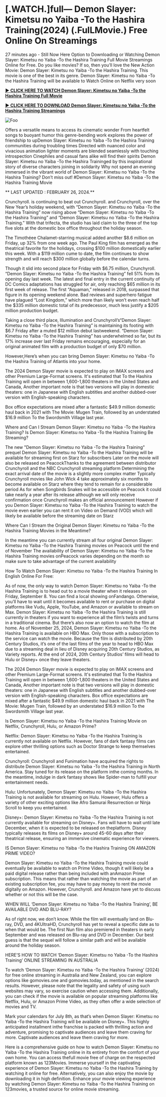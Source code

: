 <h1>[.WATCH.]full— Demon Slayer: Kimetsu no Yaiba -To the Hashira Training(2024) (.FulLMovie.) Free Online On Streamings</h1>


27 minutes ago - Still Now Here Option to Downloading or Watching Demon Slayer: Kimetsu no Yaiba -To the Hashira Training Full Movie Streamings Online for Free. Do you like movies? If so, then you’ll love the New Action Movie: Demon Slayer: Kimetsu no Yaiba -To the Hashira Training. This movie is one of the best in its genre. Demon Slayer: Kimetsu no Yaiba -To the Hashira Training will be available to Watch Online on Netflix very soon




**<a href="https://stream.evmovies.com/en/movie/1216221/demon-slayer-kimetsu-no-yaiba-to-the-hashira-training">► CLICK HERE TO WATCH Demon Slayer: Kimetsu no Yaiba -To the Hashira Training Full Movie</a>**


**<a href="https://stream.evmovies.com/en/movie/1216221/demon-slayer-kimetsu-no-yaiba-to-the-hashira-training">► CLICK HERE TO DOWNLOAD Demon Slayer: Kimetsu no Yaiba -To the Hashira Training Streamings</a>**


<animated-image data-catalyst=""><a href="https://stream.evmovies.com/en/movie/1216221/demon-slayer-kimetsu-no-yaiba-to-the-hashira-training" rel="nofollow" data-target="animated-image.originalLink"><img src="https://camo.githubusercontent.com/917e6ed5c302499242165dcc02bdbce85c075fd21b35918eb9c0b771855261b8/68747470733a2f2f7374617469632e7769787374617469632e636f6d2f6d656469612f6232343966395f61646163386637306662336634356238383639313639366337376465313866337e6d76322e676966" alt="Foo" data-canonical-src="https://static.wixstatic.com/media/b249f9_adac8f70fb3f45b88691696c77de18f3~mv2.gif" style="max-width: 100%; display: inline-block;" data-target="animated-image.originalImage"></a>




Offers a versatile means to access its cinematic wonder From heartfelt songs to buoyant humor this genre-bending work explores the power of friendship to upDemon Slayer: Kimetsu no Yaiba -To the Hashira Training communities during troubling times Directed with nuanced color and vivacious animation lighter moments are blended seamlessly with touching introspection Cinephiles and casual fans alike will find their spirits Demon Slayer: Kimetsu no Yaiba -To the Hashira Traininged by this inspirational story of diverse characters joining in solidarity Why not spend an evening immersed in the vibrant world of Demon Slayer: Kimetsu no Yaiba -To the Hashira Training? Don’t miss out! #Demon Slayer: Kimetsu no Yaiba -To the Hashira Training Movie




** LAST UPDATED : FEBRUARY 26, 2024.**




Crunchyroll. is continuing to beat out Crunchyroll. and Crunchyroll, over the New Year’s holiday weekend, with “Demon Slayer: Kimetsu no Yaiba -To the Hashira Training” now rising above “Demon Slayer: Kimetsu no Yaiba -To the Hashira Training” and “Demon Slayer: Kimetsu no Yaiba -To the Hashira Training.” With that trifecta, the studio has laid claim to the three of the top five slots at the domestic box office throughout the holiday season.




The Timothéee Chalamet-starring musical added another $8.6 million on Friday, up 32% from one week ago. The Paul King film has emerged as the theatrical favorite for the holidays, crossing $100 million domestically earlier this week. With a $119 million cume to date, the film continues to show strength and will reach $300 million globally before the calendar turns.




Though it slid into second place for Friday with $6.75 million, Crunchyroll. “Demon Slayer: Kimetsu no Yaiba -To the Hashira Training” fell 51% from its opening day last week. The latest and final entry in the current continuity of DC Comics adaptations has struggled for air, only reaching $65 million in its first week of release. The first “Aquaman,” released in 2018, surpassed that figure in its opening weekend alone. Bad reviews and superhero fatigue have plagued “Lost Kingdom,” which more than likely won’t even reach half the $335 million domestic total of its predecessor, much less justify a $205 million production budget.




Taking a close third place, Illumination and Crunchyroll’s“Demon Slayer: Kimetsu no Yaiba -To the Hashira Training” is maintaining its footing with $6.7 Friday after a muted $12 million debut lastweekend. “Demon Slayer: Kimetsu no Yaiba -To the Hashira Training” has underwhelmed so far, but its 17% increase over last Friday remains encouraging, especially for an original animated film with a production budget of only $70 million.




However,Here’s when you can bring Demon Slayer: Kimetsu no Yaiba -To the Hashira Training of Atlantis into your home.


The 2024 Demon Slayer movie is expected to play on IMAX screens and other Premium Large-Format screens.
It's estimated that To the Hashira Training will open in between 1,600-1,800 theaters in the United States and Canada, Another important note is that two versions will play in domestic theaters: one in Japanese with English subtitles and another dubbed-over version with English-speaking characters.


Box office expectations are mixed after a fantastic $49.9 million domestic haul back in 2021 with The Movie: Mugen Train, followed by an understated $16.9 million To the Swordsmith Village last year.


Where and Can I Stream Demon Slayer: Kimetsu no Yaiba -To the Hashira Training? Is Demon Slayer: Kimetsu no Yaiba -To the Hashira Training Be Streaming?




The new "Demon Slayer: Kimetsu no Yaiba -To the Hashira Training" prequel Demon Slayer: Kimetsu no Yaiba -To the Hashira Training will be available for streaming first on Starz for subscribers Later on the movie will also be released on PeacockThanks to the agreement between distributor Crunchyroll and the NBC Crunchyroll streaming platform Determining the exact arrival date of the movie is a slightly more complex matter Typically Crunchyroll movies like John Wick 4 take approximately six months to become available on Starz where they tend to remain for a considerable period As for when Songbirds Snakes will be accessible on Peacock it could take nearly a year after its release although we will only receive confirmation once Crunchyroll makes an official announcement However if you Demon Slayer: Kimetsu no Yaiba -To the Hashira Training to watch the movie even earlier you can rent it on Video on Demand (VOD) which will likely be available before the streaming date on Starz




Where Can I Stream the Original Demon Slayer: Kimetsu no Yaiba -To the Hashira Training Movies in the Meantime?




In the meantime you can currently stream all four original Demon Slayer: Kimetsu no Yaiba -To the Hashira Training movies on Peacock until the end of November The availability of Demon Slayer: Kimetsu no Yaiba -To the Hashira Training movies onPeacock varies depending on the month so make sure to take advantage of the current availability




How To Watch Demon Slayer: Kimetsu no Yaiba -To the Hashira Training In English Online For Free:




As of now, the only way to watch Demon Slayer: Kimetsu no Yaiba -To the Hashira Training is to head out to a movie theater when it releases on Friday, September 8. You can find a local showing onFandango. Otherwise, you’ll have to wait until it becomes available to rent or purchase on digital platforms like Vudu, Apple, YouTube, and Amazon or available to stream on Max. Demon Slayer: Kimetsu no Yaiba -To the Hashira Training is still currently in theaters if you want to experience all the film’s twists and turns in a traditional cinema. But there’s also now an option to watch the film at home. As of November 25, 2024, Demon Slayer: Kimetsu no Yaiba -To the Hashira Training is available on HBO Max. Only those with a subscription to the service can watch the movie. Because the film is distributed by 20th Century Studios, it’s one of the last films of the year to head to HBO Max due to a streaming deal in lieu of Disney acquiring 20th Century Studios, as Variety reports. At the end of 2024, 20th Century Studios’ films will head to Hulu or Disney+ once they leave theaters.




The 2024 Demon Slayer movie is expected to play on IMAX screens and other Premium Large-Format screens.
It's estimated that To the Hashira Training will open in between 1,600-1,800 theaters in the United States and Canada, Another important note is that two versions will play in domestic theaters: one in Japanese with English subtitles and another dubbed-over version with English-speaking characters.
Box office expectations are mixed after a fantastic $49.9 million domestic haul back in 2021 with The Movie: Mugen Train, followed by an understated $16.9 million To the Swordsmith Village last year.




Is Demon Slayer: Kimetsu no Yaiba -To the Hashira Training Movie on Netflix, Crunchyroll, Hulu, or Amazon Prime?




Netflix: Demon Slayer: Kimetsu no Yaiba -To the Hashira Training is currently not available on Netflix. However, fans of dark fantasy films can explore other thrilling options such as Doctor Strange to keep themselves entertained.




Crunchyroll: Crunchyroll and Funimation have acquired the rights to distribute Demon Slayer: Kimetsu no Yaiba -To the Hashira Training in North America. Stay tuned for its release on the platform inthe coming months. In the meantime, indulge in dark fantasy shows like Spider-man to fulfill your entertainment needs.




Hulu: Unfortunately, Demon Slayer: Kimetsu no Yaiba -To the Hashira Training is not available for streaming on Hulu. However, Hulu offers a variety of other exciting options like Afro Samurai Resurrection or Ninja Scroll to keep you entertained.




Disney+: Demon Slayer: Kimetsu no Yaiba -To the Hashira Training is not currently available for streaming on Disney+. Fans will have to wait until late December, when it is expected to be released on theplatform. Disney typically releases its films on Disney+ around 45-60 days after their theatrical release, ensuring an immersive cinematic experience for viewers.




IS Demon Slayer: Kimetsu no Yaiba -To the Hashira Training ON AMAZON PRIME VIDEO?




Demon Slayer: Kimetsu no Yaiba -To the Hashira Training movie could eventually be available to watch on Prime Video, though it will likely be a paid digital release rather than being included with anAmazon Prime subscription. This means that rather than watching the movie as part of an existing subscription fee, you may have to pay money to rent the movie digitally on Amazon. However, Crunchyroll. and Amazon have yet to discuss whether or not this will be the case.




WHEN WILL ‘Demon Slayer: Kimetsu no Yaiba -To the Hashira Training’, BE AVAILABLE DVD AND BLU-RAY?




As of right now, we don’t know. While the film will eventually land on Blu-ray, DVD, and 4KUltraHD, Crunchyroll has yet to reveal a specific date as to when that would be. The first Nun film also premiered in theaters in early September and was released on Blu-ray and DVD in December. Our best guess is that the sequel will follow a similar path and will be available around the holiday season.




HERE’S HOW TO WATCH ‘Demon Slayer: Kimetsu no Yaiba -To the Hashira Training’ ONLINE STREAMING IN AUSTRALIA




To watch ‘Demon Slayer: Kimetsu no Yaiba -To the Hashira Training’ (2024) for free online streaming in Australia and New Zealand, you can explore options like gomovies.one and gomovies.today, as mentioned in the search results. However, please note that the legality and safety of using such websites may vary, so exercise caution when accessing them. Additionally, you can check if the movie is available on popular streaming platforms like Netflix, Hulu, or Amazon Prime Video, as they often offer a wide selection of movies and TV.




Mark your calendars for July 8th, as that’s when Demon Slayer: Kimetsu no Yaiba -To the Hashira Training will be available on Disney+. This highly anticipated installment inthe franchise is packed with thrilling action and adventure, promising to captivate audiences and leave them craving for more. Captivate audiences and leave them craving for more.




Here is a comprehensive guide on how to watch Demon Slayer: Kimetsu no Yaiba -To the Hashira Training online in its entirety from the comfort of your own home. You can access thefull movie free of charge on the respected platform known as 123Movies. Immerse yourself in the captivating experience of Demon Slayer: Kimetsu no Yaiba -To the Hashira Training by watching it online for free. Alternatively, you can also enjoy the movie by downloading it in high definition. Enhance your movie viewing experience by watching Demon Slayer: Kimetsu no Yaiba -To the Hashira Training on 123movies, a trusted source for online movie streaming.

